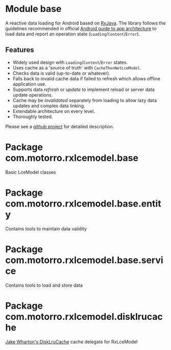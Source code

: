 # Module base
A reactive data loading for Android based on 
[RxJava](https://github.com/ReactiveX/RxJava). The library follows the guidelines recommended in official
[Android guide to app architecture](https://developer.android.com/jetpack/docs/guide) to load data and report an 
operation state (`Loading`/`Content`/`Error`). 

## Features
- Widely used design with `Loading`/`Content`/`Error` states.
- Uses cache as a 'source of truth' with `CacheThenNetLceModel`.
- Checks data is valid (up-to-date or whatever).
- Falls back to invalid cache data if failed to refresh which allows offline application use. 
- Supports data _refresh_ or _update_ to implement reload or server data update operations.
- Cache may be _invalidated_ separately from loading to allow lazy data updates and complex data linking.
- Extendable architecture on every level.
- Thoroughly tested.

Please see a [github project](https://github.com/motorro/RxLceModel) for detailed description.

# Package com.motorro.rxlcemodel.base
Basic LceModel classes
# Package com.motorro.rxlcemodel.base.entity
Contains tools to maintain data validity
# Package com.motorro.rxlcemodel.base.service
Contains tools to load and store data
# Package com.motorro.rxlcemodel.disklrucache
[Jake Wharton's DiskLruCache](https://github.com/JakeWharton/DiskLruCache) cache delegate for RxLceModel
